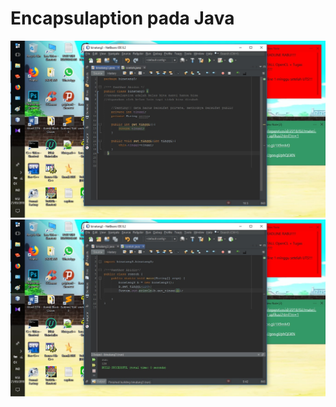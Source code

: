 Encapsulaption pada Java
==
![alt text](https://github.com/ABIDINADIPRASETYO/Tahap-2-divisi-Mobile/blob/master/SS%20Java/encapsulaption/encapsulaption1.jpg "Atribute dan Method")
![alt text](https://github.com/ABIDINADIPRASETYO/Tahap-2-divisi-Mobile/blob/master/SS%20Java/encapsulaption/encapsulaption2.jpg "Class Demo")
